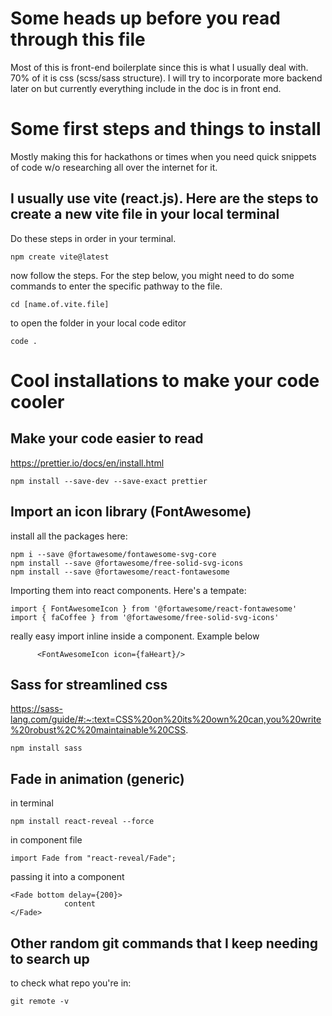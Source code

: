 # Some heads up before you read through this file
Most of this is front-end boilerplate since this is what I usually deal with. 70% of it is css (scss/sass structure). I will try to incorporate more backend later on but currently everything include in the doc is in front end.

# Some first steps and things to install

Mostly making this for hackathons or times when you need quick snippets of code w/o researching all over the internet for it.

## I usually use vite (react.js). Here are the steps to create a new vite file in your local terminal
Do these steps in order in your terminal.
```
npm create vite@latest
```
now follow the steps.
For the step below, you might need to do some commands to enter the specific pathway to the file. 
```
cd [name.of.vite.file]
```
to open the folder in your local code editor
```
code .
```

# Cool installations to make your code cooler
## Make your code easier to read

https://prettier.io/docs/en/install.html

```
npm install --save-dev --save-exact prettier
```
## Import an icon library (FontAwesome)
install all the packages here:
```
npm i --save @fortawesome/fontawesome-svg-core
npm install --save @fortawesome/free-solid-svg-icons
npm install --save @fortawesome/react-fontawesome
```
Importing them into react components. Here's a tempate:
```
import { FontAwesomeIcon } from '@fortawesome/react-fontawesome'
import { faCoffee } from '@fortawesome/free-solid-svg-icons'
```
really easy import inline inside a component. Example below
```
      <FontAwesomeIcon icon={faHeart}/>
```

## Sass for streamlined css

https://sass-lang.com/guide/#:~:text=CSS%20on%20its%20own%20can,you%20write%20robust%2C%20maintainable%20CSS.

```
npm install sass
```

## Fade in animation (generic)
in terminal
```
npm install react-reveal --force
```
in component file
```
import Fade from "react-reveal/Fade";
```
passing it into a component
```
<Fade bottom delay={200}>
            content
</Fade>
```
## Other random git commands that I keep needing to search up
to check what repo you're in:
```
git remote -v
```
